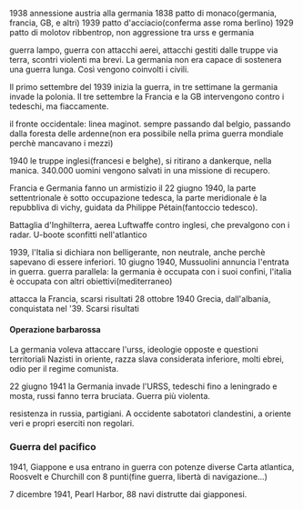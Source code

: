 1938 annessione austria alla germania
1838 patto di monaco(germania, francia, GB, e altri)
1939 patto d'acciacio(conferma asse roma berlino)
1929 patto di molotov ribbentrop, non aggressione tra urss e germania

guerra lampo, guerra con attacchi aerei, attacchi gestiti dalle truppe via terra, scontri violenti ma brevi.
La germania non era capace di sostenera una guerra lunga. Così vengono coinvolti i civili.

Il primo settembre del 1939 inizia la guerra, in tre settimane la germania invade la polonia. 
Il tre settembre la Francia e la GB intervengono contro i tedeschi, ma fiaccamente. 

il fronte occidentale: linea maginot.
sempre passando dal belgio, passando dalla foresta delle ardenne(non era possibile nella prima guerra mondiale perchè mancavano i mezzi)

1940 le truppe inglesi(francesi e belghe), si ritirano a dankerque, nella manica. 340.000 uomini vengono salvati in una missione di recupero.

Francia e Germania fanno un armistizio  il 22 giugno 1940, la parte settentrionale è sotto occupazione tedesca, la parte meridionale è la repubbliva di vichy, guidata da Philippe Pétain(fantoccio tedesco).

Battaglia d'Inghilterra, aerea
Luftwaffe contro inglesi, che prevalgono con i radar. U-boote sconfitti nell'atlantico

1939, l'Italia si dichiara non belligerante, non neutrale, anche perchè sapevano di essere inferiori.
10 giugno 1940, Mussuolini annuncia l'entrata in guerra.
guerra parallela: la germania è occupata con i suoi confini, l'italia è occupata con altri obiettivi(mediterraneo)

attacca la Francia, scarsi risultati
28 ottobre 1940 Grecia, dall'albania, conquistata nel '39. Scarsi risultati

#### Operazione barbarossa
La germania voleva attaccare l'urss, ideologie opposte e questioni territoriali
Nazisti in oriente, razza slava considerata inferiore, molti ebrei, odio per il regime comunista.

22 giugno 1941 la Germania invade l'URSS, tedeschi fino a leningrado e mosta, russi fanno terra bruciata. Guerra più violenta.

resistenza in russia, partigiani. A occidente sabotatori clandestini, a oriente veri e propri eserciti non regolari.

### Guerra del pacifico
1941, Giappone e usa entrano in guerra con potenze diverse
Carta atlantica, Roosvelt e Churchill con 8 punti(fine guerra, libertà di navigazione...)

7 dicembre 1941, Pearl Harbor, 88 navi distrutte dai giapponesi. 